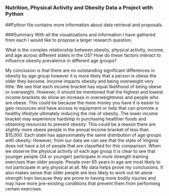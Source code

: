### Nutrition, Physical Activity and Obesity Data a Project with Python

##Python file contains more information about data retrieval and proposals. 

###Summary
With all the visualizations and information I have gathered from each I would like to propose a larger 
research question. 

What is the complex relationship between obesity, physical activity, income, and age across 
different states in the US? How do these factors interact to influence obesity prevalence in different age 
groups? 

  My conclusion is that there are no outstanding significant differences in obesity by age group 
however it is more likely that a person is obese the older they become. Income impacts obesity and 
being overweight very little. We see that each income bracket has equal likelihood of being obese or 
overweight. However, it should be mentioned that the highest and lowest income brackets do show an 
increase in overweightness and people who are obese. This could be because the more money you have 
it is easier to gain resources and have access to equipment or help that can promote a healthy lifestyle 
ultimately reducing the risk of obesity. The lower income bracket may experience hardship in purchasing 
healthier foods and obtaining resources to prevent obesity. This could be a reason there are slightly 
more obese people in the annual income bracket of less than $15,000. Each state has approximately the 
same distribution of age groups with obesity. However, from our data we can see that the state of 
Virginia does not have a lot of people that are classified for this comparison. When we observe the 
physical activity of each age group it is clear to see that younger people (34 or younger) participate in 
more strength training exercises than older people. People over 65 years in age are most likely to not 
participate in any physical at all. My data helps prove my conclusions. It also makes sense that older 
people are less likely to work out let alone strength train because they are prone to having more bodily 
injuries and may have more pre-existing conditions that prevent them from performing certain 
exercises.
